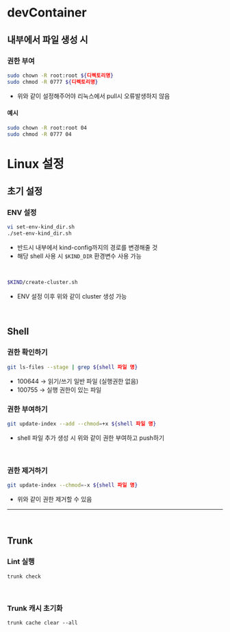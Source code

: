 # devContainer
## 내부에서 파일 생성 시
### 권한 부여
```bash
sudo chown -R root:root ${디렉토리명}
sudo chmod -R 0777 ${디렉토리명}
```
- 위와 같이 설정해주어야 리눅스에서 pull시 오류발생하지 않음

#### 예시
```bash
sudo chown -R root:root 04
sudo chmod -R 0777 04
```

# Linux 설정
## 초기 설정
### ENV 설정
```bash
vi set-env-kind_dir.sh
./set-env-kind_dir.sh
```
- 반드시 내부에서 kind-config까지의 경로를 변경해줄 것
- 해당 shell 사용 시 `$KIND_DIR` 환경변수 사용 가능

<br/>

```bash
$KIND/create-cluster.sh
```
- ENV 설정 이후 위와 같이 cluster 생성 가능

<br/>

## Shell

### 권한 확인하기
```bash
git ls-files --stage | grep ${shell 파일 명}
```
- 100644 → 읽기/쓰기 일반 파일 (실행권한 없음)
- 100755 → 실행 권한이 있는 파일

### 권한 부여하기
```bash
git update-index --add --chmod=+x ${shell 파일 명}
```
- shell 파일 추가 생성 시 위와 같이 권한 부여하고 push하기

<br/>

### 권한 제거하기
```bash
git update-index --chmod=-x ${shell 파일 명}
```
- 위와 같이 권한 제거할 수 있음

---

<br/>

## Trunk
### Lint 실행
```
trunk check
```

<br/>

### Trunk 캐시 초기화
```
trunk cache clear --all
```
